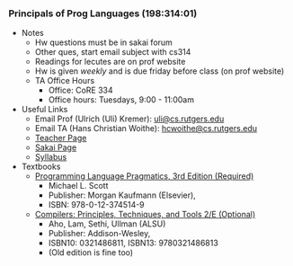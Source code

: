 ### Principals of Prog Languages (198:314:01)
- Notes
	- Hw questions must be in sakai forum
	- Other ques, start email subject with cs314
	- Readings for lecutes are on prof website
	- Hw is given *weekly* and is due friday before class (on prof website)
	- TA Office Hours
		- Office: CoRE 334 
		- Office hours: Tuesdays, 9:00 - 11:00am 
- Useful Links
	- Email Prof (Ulrich (Uli) Kremer): [uli@cs.rutgers.edu](uli@cs.rutgers.edu)
	- Email TA (Hans Christian Woithe): [hcwoithe@cs.rutgers.edu](hcwoithe@cs.rutgers.edu)
	- [Teacher Page](http://www.cs.rutgers.edu/courses/314/classes/spring_2014_kremer/)
	- [Sakai Page](https://sakai.rutgers.edu/portal/site/db223b0d-e21c-4f81-888a-7b33b645eaf4)
	- [Syllabus](http://www.cs.rutgers.edu/courses/314/classes/spring_2014_kremer/lectures/)
- Textbooks
	- [Programming Language Pragmatics, 3rd Edition (Required)](/resources/PLP_Scott_3e.pdf)
		- Michael L. Scott
		- Publisher: Morgan Kaufmann (Elsevier), 
		- ISBN: 978-0-12-374514-9 
	- [Compilers: Principles, Techniques, and Tools 2/E (Optional)](/resources/CPTaT_ALSU_2e.pdf)
		- Aho, Lam, Sethi, Ullman (ALSU)
		- Publisher: Addison-Wesley,
		- ISBN10: 0321486811, ISBN13: 9780321486813 
		- (Old edition is fine too)